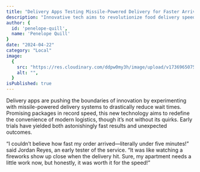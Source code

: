 ```yaml
---
title: "Delivery Apps Testing Missile-Powered Delivery for Faster Arrival"
description: "Innovative tech aims to revolutionize food delivery speed with cutting-edge propulsion systems."
author: {
  id: 'penelope-quill',
  name: 'Penelope Quill'
}
date: "2024-04-22"
category: "Local"
image:
  {
    src: "https://res.cloudinary.com/ddpw0my3h/image/upload/v1736965075/missile-2_jac7fq.webp",
    alt: "",
  }
isPublished: true
---
```


Delivery apps are pushing the boundaries of innovation by experimenting with missile-powered delivery systems to drastically reduce wait times. Promising packages in record speed, this new technology aims to redefine the convenience of modern logistics, though it’s not without its quirks. Early trials have yielded both astonishingly fast results and unexpected outcomes.

“I couldn’t believe how fast my order arrived—literally under five minutes!” said Jordan Reyes, an early tester of the service. “It was like watching a fireworks show up close when the delivery hit. Sure, my apartment needs a little work now, but honestly, it was worth it for the speed!”